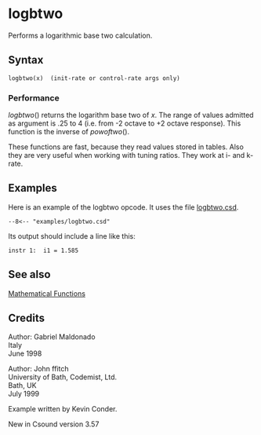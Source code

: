 <!--
id:logbtwo
category:Mathematical Operations:Mathematical Functions
-->
# logbtwo
Performs a logarithmic base two calculation.

## Syntax
``` csound-orc
logbtwo(x)  (init-rate or control-rate args only)
```

### Performance

_logbtwo_() returns the logarithm base two of _x_. The range of values admitted as argument is .25 to 4 (i.e. from -2 octave to +2 octave response). This function is the inverse of _powoftwo_().

These functions are fast, because they read values stored in tables. Also they are very useful when working with tuning ratios. They work at i- and k-rate.

## Examples

Here is an example of the logbtwo opcode. It uses the file [logbtwo.csd](../../examples/logbtwo.csd).

``` csound-csd title="Example of the logbtwo opcode." linenums="1"
--8<-- "examples/logbtwo.csd"
```

Its output should include a line like this:

```
instr 1:  i1 = 1.585
```

## See also

[Mathematical Functions](../../math/mathfunc)

## Credits

Author: Gabriel Maldonado<br>
Italy<br>
June 1998<br>

Author: John ffitch<br>
University of Bath, Codemist, Ltd.<br>
Bath, UK<br>
July 1999<br>

Example written by Kevin Conder.

New in Csound version 3.57
